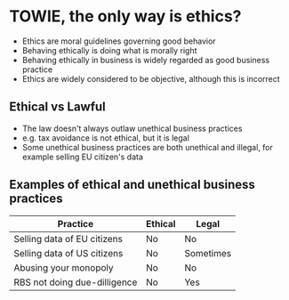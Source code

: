 <!-- spell-checker:words TOWIE -->

# TOWIE, the only way is ethics?

- Ethics are moral guidelines governing good behavior
- Behaving ethically is doing what is morally right
- Behaving ethically in business is widely regarded as good business practice
- Ethics are widely considered to be objective, although this is incorrect

## Ethical vs Lawful

- The law doesn't always outlaw unethical business practices
- e.g. tax avoidance is not ethical, but it is legal
- Some unethical business practices are both unethical and illegal, for example
  selling EU citizen's data

## Examples of ethical and unethical business practices

| Practice                     | Ethical | Legal     |
|------------------------------|---------|-----------|
| Selling data of EU citizens  | No      | No        |
| Selling data of US citizens  | No      | Sometimes |
| Abusing your monopoly        | No      | No        |
| RBS not doing due-dilligence | No      | Yes       |


